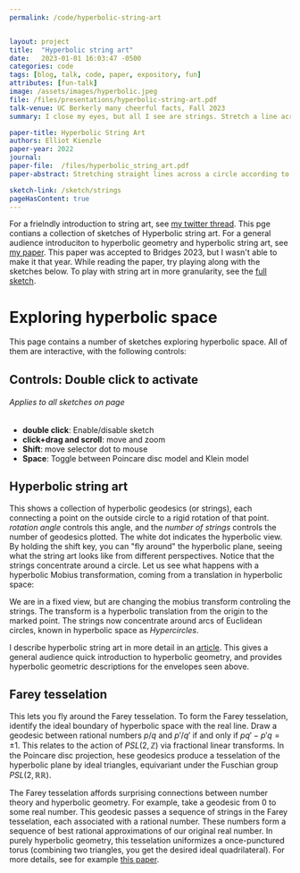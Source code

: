 ```yaml
---
permalink: /code/hyperbolic-string-art


layout: project 
title:  "Hyperbolic string art"
date:   2023-01-01 16:03:47 -0500
categories: code
tags: [blog, talk, code, paper, expository, fun]
attributes: [fun-talk]
image: /assets/images/hyperbolic.jpeg
file: /files/presentations/hyperbolic-string-art.pdf
talk-venue: UC Berkerly many cheerful facts, Fall 2023 
summary: I close my eyes, but all I see are strings. Stretch a line across a circle according to simple mathematical rules, and you get elegant patterns often dubbed "string art". For example, connect each angle $\theta$ to the angle $2 \theta$, and the heart-shaped cardiod emerges. This talk chronicles my fourier into *hyperbolic string art*, a recontextualization of string art imagining the circle as the boundary of the hyperbolic plane, and the straight lines as hyperbolic geodesics. The patterns arising from natural hyperbolic transforms reveal the symmetries and geometry of hyperbolic space.  With hyperbolic string art, we navigate the hyperbolic plane watching only the horizon, and visualize the moduli space of closed hyperbolic surfaces.

paper-title: Hyperbolic String Art
authors: Elliot Kienzle
paper-year: 2022
journal:
paper-file:  /files/hyperbolic_string_art.pdf
paper-abstract: Stretching straight lines across a circle according to mathematical rules produces emergent patterns known as string art. We re-contextualize string art, envisioning the circle as the circle at infinity of the hyperbolic plane. The strings stretch across the Beltrami-Klein model of the hyperbolic plane, each line a hyperbolic geodesic. We examine the string art coming from Mobius transforms, by studying the envelope of the strings, the curve tangent to every string. We describe the envelopes of a Mobius transform in terms of the underlying hyperbolic symmetry. Elliptic Mobius transforms give hyperbolic circle envelopes, parabolic transforms give horocycles, and hyperbolic transforms give hypercircles. To visualize these envelopes, we use the Poincare disc model, rendering each string as a circular arc orthogonal to the boundary. This draws all envelopes described above as Euclidean circles. We conclude with a purely aesthetic application, showing a hyperbolic string art fractal

sketch-link: /sketch/strings
pageHasContent: true
---
```



For a frielndly introduction to string art, see [my twitter thread](https://twitter.com/chessapigbay/status/1584141465734635520).  This pge contians a collection of sketches of Hyperbolic string art. For a general audience introduciton to hyperbolic geometry and hyperbolic string art, see [my paper](/files/hyperbolic_string_art.pdf). This paper was accepted to Bridges 2023, but I wasn't able to make it that year.  While reading the paper, try playing along with the sketches below.  To play with string art in more granularity, see the [full sketch](/sketch/strings). 
<script language="javascript" type="text/javascript" src="/sketch/libraries/p5.min.js"></script>
<script language="javascript" type="text/javascript" src="/sketch/libraries/p5.gui.js"></script>
<script language="javascript" type="text/javascript" src="/sketch/libraries/MyGUI/MyGUI.js"></script>
<script language="javascript" type="text/javascript" src="/sketch/strings/Farey/farey.js"></script>
<script language="javascript" type="text/javascript" src="/sketch/libraries/zoom_instanced.js"></script>


<script>
#instructions {
      background-color: red;
      color: white;
      padding: 20px;
    }

    .instruction {
      margin-bottom: 10px;
    }

    .instruction-title {
      font-weight: bold;
      margin-bottom: 5px;
    }
</script>


# Exploring hyperbolic space

This page contains a number of sketches exploring hyperbolic space. All of them are interactive, with the following controls:


<div class="card" >
  <div class="card-body">
    <h2 class="card-title">Controls: <strong>Double click</strong> to activate</h2>
    <h6 class="card-subtitle mb-2 text-muted">Applies to all sketches on page</h6>
    <p class="card-text">
	    <ul>
		    <li> <strong>double click</strong>: Enable/disable sketch</li>
		    <li><strong> click+drag and scroll</strong>: move and zoom</li>
		    <li><strong>Shift</strong>:  move selector dot to mouse</li>
		    <li><strong>Space</strong>: Toggle between Poincare disc model and Klein model  </li>
	    </ul> 
    </p>
	</div>
</div>

## Hyperbolic string art

<div class="container" style="
    margin-top:0% ;
    margin-bottom:0% ;
	position: relative;
    ">
    <div class="sketch" id="ellipticStringArt"></div>
</div>

This shows a collection of hyperbolic geodesics (or strings), each connecting a point on the outside circle to a rigid rotation of that point. *rotation angle* controls this angle, and the *number of strings* controls the number of geodesics plotted. The white dot indicates the hyperbolic view. By holding the shift key, you can "fly around" the hyperbolic plane, seeing what the string art looks like from different perspectives. Notice that the strings concentrate around a circle. Let us see what happens with a hyperbolic Mobius transformation, coming from a translation in hyperbolic space:

<div class="container" style="
    margin-top:0% ;
    margin-bottom:0% ;
	position: relative;
    ">
    <div class="sketch" id="loxodromicStringArt"></div>
</div>

We are in a fixed view, but are changing the mobius transform controling the strings. The transform is a hyperbolic translation from the origin to the marked point. The strings now concentrate around arcs of Euclidean circles, known in hyperbolic space as *Hypercircles*. 

I  describe hyperbolic string art in more detail in an [article](\files\hyperbolic_string_art.pdf). This gives a general audience quick introduction to hyperbolic geometry, and provides hyperbolic geometric descriptions for the envelopes seen above.

## Farey tesselation

<div class="container" style="
    margin-top:0% ;
    margin-bottom:0% ;
    ">
    <div class="sketch" id="farey"></div>
</div>

This lets you fly around the Farey tesselation. To form the Farey tesselation, identify the ideal boundary of hyperbolic space with the real line. Draw a geodesic between rational numbers $p/q$ and $p'/q'$ if and only if $pq'-p'q=\pm 1$. This relates to the action of $PSL(2,\mathbb{Z})$ via fractional linear transforms. In the Poincare disc projection,  hese geodesics produce a tesselation of the hyperbolic plane by ideal triangles, equivariant under the Fuschian group $PSL(2,\mathbb{RR})$. 

The Farey tesselation affords surprising connections between number theory and hyperbolic geometry. For example, take a geodesic from 0 to some real number. This geodesic passes a sequence of strings in the Farey tesselation, each associated with a rational number. These numbers form a sequence of best rational approximations of our original real number. In purely hyperbolic geometry, this tesselation uniformizes a once-punctured torus (combining two triangles, you get the desired ideal quadrilateral). For more details, see for example  [this paper](https://www.mathi.uni-heidelberg.de/~lee/Mareike02.pdf). 
